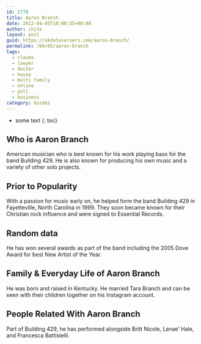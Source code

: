 ```yaml
---
id: 1778
title: Aaron Branch
date: 2012-04-05T10:00:55+00:00
author: chito
layout: post
guid: https://ukdataservers.com/aaron-branch/
permalink: /04/05/aaron-branch
tags:
  - claims
  - lawyer
  - doctor
  - house
  - multi family
  - online
  - poll
  - business
category: Guides
---
```


* some text
{: toc}


## Who is  Aaron Branch
                  
                  
                  
American musician who is best known for his work playing bass for the band Building 429. He is also known for producing his own music and a variety of other solo projects. 
                  
                
                
                
## Prior to Popularity 
                  
                  
                  
With a passion for music early on, he helped form the band Building 429 in Fayetteville, North Carolina in 1999. They soon became known for their Christian rock influence and were signed to Essential Records. 
                  
                
                
                
## Random data 
                  
                  
                  
He has won several awards as part of the band including the 2005 Dove Award for best New Artist of the Year. 
                  
                
                
                
## Family & Everyday Life of Aaron Branch
                  
                  
                  
He was born and raised in Kentucky. He married Tara Branch and can be seen with their children together on his Instagram account. 
                  
                
                
                
## People Related With  Aaron Branch
                  
                  
                  
Part of Building 429, he has performed alongside Britt Nicole, Lanae&#8217; Hale, and Francesca Battistelli. 
                  
                
              
            
          
          
          
    
    
  
